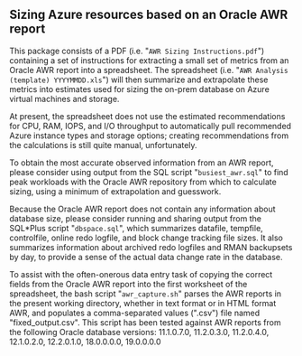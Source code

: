 ## Sizing Azure resources based on an Oracle AWR report

This package consists of a PDF (i.e. "`AWR Sizing Instructions.pdf`") containing a set of instructions for extracting a small set of metrics from an Oracle AWR report into a spreadsheet.  The spreadsheet (i.e. "`AWR Analysis (template) YYYYMMDD.xls`") will then summarize and extrapolate these metrics into estimates used for sizing the on-prem database on Azure virtual machines and storage.

At present, the spreadsheet does not use the estimated recommendations for CPU, RAM, IOPS, and I/O throughput to automatically pull recommended Azure instance types and storage options;  creating recommendations from the calculations is still quite manual, unfortunately.

To obtain the most accurate observed information from an AWR report, please consider using output from the SQL script "`busiest_awr.sql`" to find peak workloads with the Oracle AWR repository from which to calculate sizing, using a minimum of extrapolation and guesswork.

Because the Oracle AWR report does not contain any information about database size, please consider running and sharing output from the SQL\*Plus script "`dbspace.sql`", which summarizes datafile, tempfile, controlfile, online redo logfile, and block change tracking file sizes.  It also summarizes information about archived redo logfiles and RMAN backupsets by day, to provide a sense of the actual data change rate in the database.

To assist with the often-onerous data entry task of copying the correct fields from the Oracle AWR report into the first worksheet of the spreadsheet, the bash script "`awr_capture.sh`" parses the AWR reports in the present working directory, whether in text format or in HTML format AWR, and populates a comma-separated values (".csv") file named "fixed_output.csv".  This script has been tested against AWR reports from the following Oracle database versions: 11.1.0.7.0, 11.2.0.3.0, 11.2.0.4.0, 12.1.0.2.0, 12.2.0.1.0, 18.0.0.0.0, 19.0.0.0.0
